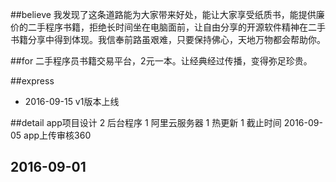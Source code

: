 ##believe
	我发现了这条道路能为大家带来好处，能让大家享受纸质书，能提供廉价的二手程序书籍，拒绝长时间坐在电脑面前，让自由分享的开源软件精神在二手书籍分享中得到体现。我信奉前路虽艰难，只要保持佛心，天地万物都会帮助你。

##for
	二手程序员书籍交易平台，2元一本。让经典经过传播，变得弥足珍贵。

##express
-	2016-09-15 v1版本上线

##detail
	app项目设计				2
	后台程序               1
    阿里云服务器			  1
    热更新					1
    截止时间       2016-09-05
    app上传审核360			

## 2016-09-01

